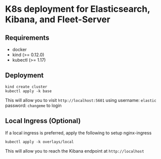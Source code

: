 # K8s deployment for Elasticsearch, Kibana, and Fleet-Server

## Requirements

- docker
- kind (>= 0.12.0)
- kubectl (>= 1.17)

## Deployment

```
kind create cluster
kubectl apply -k base
```

This will allow you to visit `http://localhost:5601` using username: `elastic` password: `changeme` to login

## Local Ingress (Optional)

If a local ingress is preferred, apply the following to setup nginx-ingress

```
kubectl apply -k overlays/local
```

This will allow you to reach the Kibana endpoint at `http://localhost`
